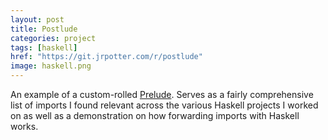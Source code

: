 ```yaml
---
layout: post
title: Postlude
categories: project
tags: [haskell]
href: "https://git.jrpotter.com/r/postlude"
image: haskell.png
---
```


An example of a custom-rolled [Prelude](https://hackage.haskell.org/package/base-4.19.0.0/docs/Prelude.html).
Serves as a fairly comprehensive list of imports I found relevant across the
various Haskell projects I worked on as well as a demonstration on how
forwarding imports with Haskell works.
